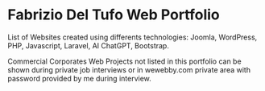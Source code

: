 # Fabrizio Del Tufo Web Portfolio
List of Websites created using differents technologies:
Joomla, WordPress, PHP, Javascript, Laravel, AI ChatGPT, Bootstrap.

Commercial Corporates Web Projects not listed in this portfolio can be shown during private job interviews or in wewebby.com private area with password provided by me during interview.

